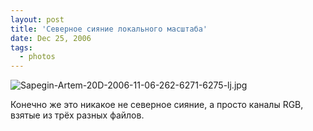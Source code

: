 ```yaml
---
layout: post
title: 'Северное сияние локального масштаба'
date: Dec 25, 2006
tags:
  - photos
---
```


![Sapegin-Artem-20D-2006-11-06-262-6271-6275-lj.jpg](upload://Sapegin-Artem-20D-2006-11-06-262-6271-6275-lj.jpg)

<!--more-->

Конечно же это никакое не северное сияние, а просто каналы RGB, взятые из трёх разных файлов.
